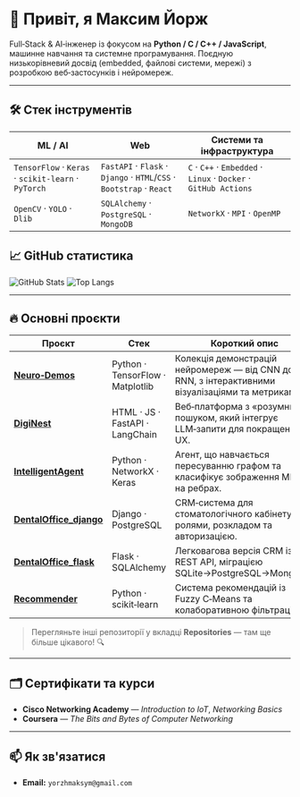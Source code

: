 # 👋 Привіт, я **Максим Йорж**

Full‑Stack & AI‑інженер із фокусом на **Python / C / C++ / JavaScript**, машинне навчання та системне програмування. Поєдную низькорівневий досвід (embedded, файлові системи, мережі) з розробкою веб‑застосунків і нейромереж.


---

## 🛠️ Стек інструментів

| ML / AI                                             | Web                                                                   | Системи та інфраструктура                                        |
| --------------------------------------------------- | --------------------------------------------------------------------- | ---------------------------------------------------------------- |
| `TensorFlow` · `Keras` · `scikit‑learn` · `PyTorch` | `FastAPI` · `Flask` · `Django` · `HTML`/`CSS` · `Bootstrap` · `React` | `C` · `C++` · `Embedded` · `Linux` · `Docker` · `GitHub Actions` |
| `OpenCV` · `YOLO` · `Dlib`                          | `SQLAlchemy` · `PostgreSQL` · `MongoDB`                               | `NetworkX` · `MPI` · `OpenMP`                                    |

## 📈 GitHub статистика

<p>
  <img src="https://github-readme-stats.vercel.app/api?username=maksirh&show_icons=true&theme=transparent" alt="GitHub Stats" />
  <img src="https://github-readme-stats.vercel.app/api/top-langs/?username=maksirh&layout=compact&theme=transparent" alt="Top Langs" />
</p>

---

## 🔥 Основні проєкти

| Проєкт                                                                     | Стек                             | Короткий опис                                                                                    |
| -------------------------------------------------------------------------- | -------------------------------- | ------------------------------------------------------------------------------------------------ |
| **[Neuro‑Demos](https://github.com/maksirh/Neuro-Demos)**                  | Python · TensorFlow · Matplotlib | Колекція демонстрацій нейромереж — від CNN до RNN, з інтерактивними візуалізаціями та метриками. |
| **[DigiNest](https://github.com/maksirh/DigiNest)**                        | HTML · JS · FastAPI · LangChain  | Веб‑платформа з «розумним» пошуком, який інтегрує LLM‑запити для покращеного UX.                 |
| **[IntelligentAgent](https://github.com/maksirh/IntelligentAgent)**        | Python · NetworkX · Keras        | Агент, що навчається пересуванню графом та класифікує зображення MNIST на ребрах.                |
| **[DentalOffice\_django](https://github.com/maksirh/DentalOffice_django)** | Django · PostgreSQL              | CRM‑система для стоматологічного кабінету з ролями, розкладом та авторизацією.                   |
| **[DentalOffice\_flask](https://github.com/maksirh/DentalOffice_flask)**   | Flask · SQLAlchemy               | Легковагова версія CRM із REST API, міграцією SQLite→PostgreSQL→MongoDB.                         |
| **[Recommender](https://github.com/maksirh/Recommender)**                  | Python · scikit‑learn            | Система рекомендацій із Fuzzy C‑Means та колаборативною фільтрацією.                              |


> Перегляньте інші репозиторії у вкладці **Repositories** — там ще більше цікавого! 🔍

---

## 🗂️ Сертифікати та курси

* **Cisco Networking Academy** — *Introduction to IoT*, *Networking Basics*
* **Coursera** — *The Bits and Bytes of Computer Networking*

---

## 📫 Як зв'язатися

* **Email:** `yorzhmaksym@gmail.com`

